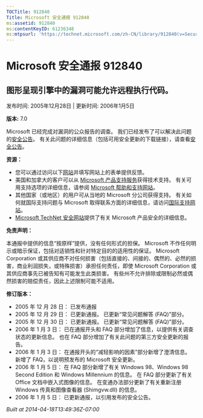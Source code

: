 ```yaml
---
TOCTitle: 912840
Title: Microsoft 安全通报 912840
ms:assetid: 912840
ms:contentKeyID: 61236348
ms:mtpsurl: 'https://technet.microsoft.com/zh-CN/library/912840(v=Security.10)'
---
```


Microsoft 安全通报 912840
=========================

图形呈现引擎中的漏洞可能允许远程执行代码。
------------------------------------------

发布时间: 2005年12月28日 | 更新时间: 2006年1月5日

**版本:** 7.0

Microsoft 已经完成对漏洞的公众报告的调查。 我们已经发布了可以解决此问题的[安全公告](https://technet.microsoft.com/security/bulletin/ms06-001)。 有关此问题的详细信息（包括可用安全更新的下载链接），请查看[安全公告](https://technet.microsoft.com/security/bulletin/ms06-001)。

**资源：**

-   您可以通过访问以下[网站](https://support.microsoft.com/common/survey.aspx?scid=sw;en;1257&amp;showpage=1&amp;ws=technet&amp;sd=tech)并填写网站上的表单提供反馈。
-   美国和加拿大的客户可以从 [Microsoft 产品支持服务](https://go.microsoft.com/fwlink/?linkid=21131)获得技术支持。 有关可用支持选项的详细信息，请参阅 [Microsoft 帮助和支持网站](https://support.microsoft.com/default.aspx?ln=zh-cn)。
-   其他国家（或地区）的用户可从当地的 Microsoft 分公司获得支持。 有关如何就国际支持问题与 Microsoft 取得联系方面的详细信息，请访问[国际支持网站](https://go.microsoft.com/fwlink/?linkid=21155)。
-   [Microsoft TechNet 安全网站](https://go.microsoft.com/fwlink/?linkid=21132)提供了有关 Microsoft 产品安全的详细信息。

**免责声明：**

本通报中提供的信息“按原样”提供，没有任何形式的担保。 Microsoft 不作任何明示或暗示保证，包括对适销性和针对特定目的的适用性的保证。 Microsoft Corporation 或其供应商不对任何损害（包括直接的、间接的、偶然的、必然的损害，商业利润损失，或特殊损害）承担任何责任，即使 Microsoft Corporation 或其供应商事先已被告知有可能发生此类损害。 有些州不允许排除或限制必然或偶然损害的赔偿责任，因此上述限制可能不适用。

**修订版本：**

-   2005 年 12 月 28 日： 已发布通报
-   2005 年 12 月 29 日： 已更新通报。 已更新“常见问题解答 (FAQ)”部分。
-   2005 年 12 月 30 日： 已更新通报。 已更新“常见问题解答 (FAQ)”部分。
-   2006 年 1 月 3 日： 已在通报开头和 FAQ 部分增加了信息，以提供有关调查状态的更新信息。 也在 FAQ 部分增加了有关此问题的第三方安全更新的报告。
-   2006 年 1 月 3 日： 在通报开头的“减轻影响的因素”部分新增了澄清信息。 新增了 FAQ，以说明预发布的 Microsoft 安全更新。
-   2006 年 1 月 5 日： 在 FAQ 部分新增了有关 Windows 98、Windows 98 Second Edition 和 Windows Millennium 的信息。 在 FAQ 部分更新了有关 Office 文档中嵌入式图像的信息。 在变通办法部分更新了有关重新注册 Windows 传真和图像查看器 (Shimgvw.dll) 的信息。
-   2006 年 1 月 5 日： 已更新通报，以引用发布的安全公告。

*Built at 2014-04-18T13:49:36Z-07:00*
